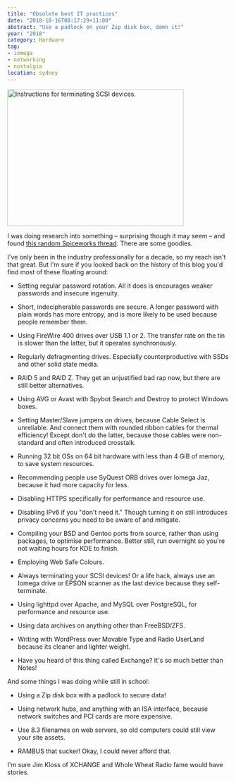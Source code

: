 ```yaml
---
title: "Obsolete best IT practices"
date: "2018-10-16T08:17:29+11:00"
abstract: "Use a padlock on your Zip disk box, damn it!"
year: "2018"
category: Hardware
tag:
- iomega
- networking
- nostalgia 
location: sydney
---
```

<p><img src="https://rubenerd.com/files/2018/scsi-chain@1x.png" srcset="https://rubenerd.com/files/2018/scsi-chain@1x.png 1x, https://rubenerd.com/files/2018/scsi-chain@2x.png 2x" alt="Instructions for terminating SCSI devices." style="width:400px; height:310px" /></p>

I was doing research into something – surprising though it may seem – and found [this random Spiceworks thread]. There are some goodies.

I've only been in the industry professionally for a decade, so my reach isn't that great. But I'm sure if you looked back on the history of this blog you'd find most of these floating around:

* Setting regular password rotation. All it does is encourages weaker passwords and insecure ingenuity.

* Short, indecipherable passwords are secure. A longer password with plain words has more entropy, and is more likely to be used because people remember them.

* Using FireWire 400 drives over USB 1.1 or 2. The transfer rate on the tin is slower than the latter, but it operates synchronously.

* Regularly defragmenting drives. Especially counterproductive with SSDs and other solid state media.

* RAID 5 and RAID Z. They get an unjustified bad rap now, but there are still better alternatives.

* Using AVG or Avast with Spybot Search and Destroy to protect Windows boxes.

* Setting Master/Slave jumpers on drives, because Cable Select is unreliable. And connect them with rounded ribbon cables for thermal efficiency! Except don't do the latter, because those cables were non-standard and often introduced crosstalk.

* Running 32 bit OSs on 64 bit hardware with less than 4 GiB of memory, to save system resources.

* Recommending people use SyQuest ORB drives over Iomega Jaz, because it had more capacity for less.

* Disabling HTTPS specifically for performance and resource use.

* Disabling IPv6 if you "don't need it." Though turning it on still introduces privacy concerns you need to be aware of and mitigate.

* Compiling your BSD and Gentoo ports from source, rather than using packages, to optimise performance. Better still, run overnight so you're not waiting hours for KDE to finish.

* Employing Web Safe Colours.

* Always terminating your SCSI devices! Or a life hack, always use an Iomega drive or EPSON scanner as the last device because they self-terminate.

* Using lighttpd over Apache, and MySQL over PostgreSQL, for performance and resource use.

* Using data archives on anything other than FreeBSD/ZFS.

* Writing with WordPress over Movable Type and Radio UserLand because its cleaner and lighter weight.

* Have you heard of this thing called Exchange? It's so much better than Notes!

And some things I was doing while still in school:

* Using a Zip disk box with a padlock to secure data!

* Using network hubs, and anything with an ISA interface, because network switches and PCI cards are more expensive.

* Use 8.3 filenames on web servers, so old computers could still view your site assets.

* RAMBUS that sucker! Okay, I could never afford that.

I'm sure Jim Kloss of XCHANGE and Whole Wheat Radio fame would have stories.

[this random Spiceworks thread]: https://community.spiceworks.com/topic/2167975-what-are-some-old-best-practices-that-are-no-longer-true

